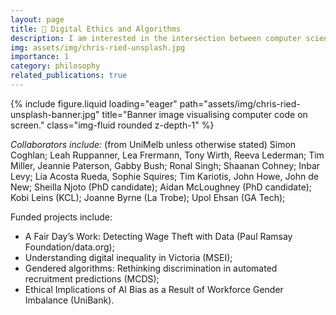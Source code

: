 ```yaml
---
layout: page
title: 🚦 Digital Ethics and Algorithms
description: I am interested in the intersection between computer science and philosophy - in particular how basic building blocks (of algorithms and programming languages) - have an impact on the human usage of systems, and their wider societal impact (for better or for worse).
img: assets/img/chris-ried-unsplash.jpg
importance: 1
category: philosophy
related_publications: true
---
```



<div class="row">
    <div class="col-sm mt-3 mt-md-0">
        {% include figure.liquid loading="eager" path="assets/img/chris-ried-unsplash-banner.jpg" title="Banner image visualising computer code on screen." class="img-fluid rounded z-depth-1" %}
    </div>
</div>


*Collaborators include:* (from UniMelb unless otherwise stated) Simon Coghlan; Leah Ruppanner, Lea Frermann, Tony Wirth, Reeva Lederman; Tim Miller, Jeannie Paterson, Gabby Bush; Ronal Singh; Shaanan Cohney; Inbar Levy; Lía Acosta Rueda, Sophie Squires; Tim Kariotis, John Howe, John de New; Sheilla Njoto (PhD candidate); Aidan McLoughney (PhD candidate); 
Kobi Leins (KCL); Joanne Byrne (La Trobe); Upol Ehsan (GA Tech); 



Funded projects include: 
* A Fair Day’s Work: Detecting Wage Theft with Data (Paul Ramsay Foundation/data.org);
* Understanding digital inequality in Victoria (MSEI);
* Gendered algorithms: Rethinking discrimination in automated recruitment predictions (MCDS); 
* Ethical Implications of AI Bias as a Result of Workforce Gender Imbalance (UniBank).
